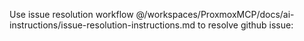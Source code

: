 Use issue resolution workflow @/workspaces/ProxmoxMCP/docs/ai-instructions/issue-resolution-instructions.md to resolve github issue:

